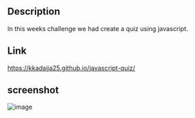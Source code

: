 ## Description
In this weeks challenge we had create a quiz using javascript.

## Link
https://kkadaija25.github.io/javascript-quiz/

## screenshot
![image](https://user-images.githubusercontent.com/111911809/202839324-9f4cdff4-f973-4ba2-9aa8-ca008cef8f4c.png)
